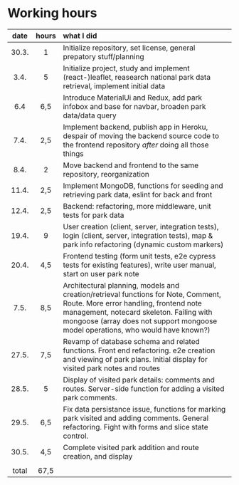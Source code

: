 # Working hours

| date | hours | what I did |
|:----:|:-----:| :-----|
|30.3. |  1    | Initialize repository, set license, general prepatory stuff/planning |
| 3.4. | 5     | Initialize project, study and implement (react-)leaflet, reasearch national park data retrieval, implement initial data |
| 6.4  |  6,5  | Introduce MaterialUi and Redux, add park infobox and base for navbar, broaden park data/data query |
| 7.4. |  2,5  | Implement backend, publish app in Heroku, despair of moving the backend source code to the frontend repository _after_ doing all those things|
| 8.4. |   2   | Move backend and frontend to the same repository, reorganization |
| 11.4.|  2,5  | Implement MongoDB, functions for seeding and retrieving park data, eslint for back and front|
| 12.4.|  2,5  | Backend: refactoring, more middleware, unit tests for park data |
| 19.4.|  9    | User creation (client, server, integration tests), login (client, server, integration tests), map & park info refactoring (dynamic custom markers) |
|20.4. | 4,5   | Frontend testing (form unit tests, e2e cypress tests for existing features), write user manual, start on user park note |
| 7.5. | 8,5   | Architectural planning, models and creation/retrieval functions for Note, Comment, Route. More error handling, frontend note management, notecard skeleton. Failing with mongoose (array does not support mongoose model operations, who would have known?) |
| 27.5.| 7,5   | Revamp of database schema and related functions. Front end refactoring. e2e creation and viewing of park plans. Initial display for visited park notes and routes|
| 28.5.| 5    |  Display of visited park details: comments and routes. Server-side function for adding a visited park comments. |
| 29.5.| 6,5  | Fix data persistance issue, functions for marking park visited and adding comments. General refactoring. Fight with forms and slice state control.|
| 30.5.| 4,5  | Complete visited park addition and route creation, and display |
||||
| total| 67,5  | |






